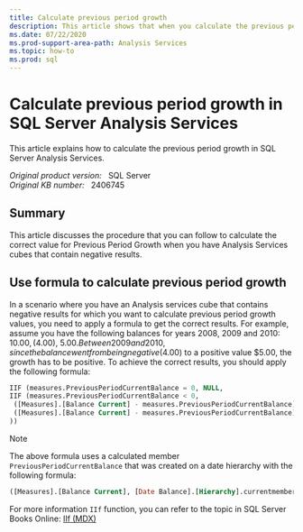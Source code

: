 ```yaml
---
title: Calculate previous period growth
description: This article shows that when you calculate the previous period growth in MDX, you need to verify if the previous period exists (for example, if it is not zero or NULL). The other item you need to verify when calculating the previous period growth is to verify if you have any negative values for any of the results. If you do have negative values, you can use the procedure discussed in this article to get the correct values in your calculations.
ms.date: 07/22/2020
ms.prod-support-area-path: Analysis Services
ms.topic: how-to
ms.prod: sql
---
```

# Calculate previous period growth in SQL Server Analysis Services

This article explains how to calculate the previous period growth in SQL Server Analysis Services.

_Original product version:_ &nbsp; SQL Server  
_Original KB number:_ &nbsp; 2406745

## Summary

This article discusses the procedure that you can follow to calculate the correct value for Previous Period Growth when you have Analysis Services cubes that contain negative results.

## Use formula to calculate previous period growth

In a scenario where you have an Analysis services cube that contains negative results for which you want to calculate previous period growth values, you need to apply a formula to get the correct results. For example, assume you have the following balances for years 2008, 2009 and 2010: $10.00, ($4.00), $5.00. Between 2009 and 2010, since the balance went from being negative ($4.00) to a positive value $5.00, the growth has to be positive. To achieve the correct results, you should apply the following formula:

```sql
IIF (measures.PreviousPeriodCurrentBalance = 0, NULL,
IIF (measures.PreviousPeriodCurrentBalance < 0,
 ([Measures].[Balance Current] - measures.PreviousPeriodCurrentBalance) / measures.PreviousPeriodCurrentBalance * -1,
 ([Measures].[Balance Current] - measures.PreviousPeriodCurrentBalance) / measures.PreviousPeriodCurrentBalance
))
```

> [!NOTE]
> The above formula uses a calculated member `PreviousPeriodCurrentBalance` that was created on a date hierarchy with the following formula:

```sql
([Measures].[Balance Current], [Date Balance].[Hierarchy].currentmember.Prevmember)
```

For more information `IIf` function, you can refer to the topic in SQL Server Books Online: [IIf (MDX)](/sql/mdx/iif-mdx?redirectedfrom=MSDN&view=sql-server-ver15&preserve-view=true)
